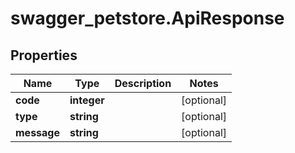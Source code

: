 # swagger_petstore.ApiResponse

## Properties
Name | Type | Description | Notes
------------ | ------------- | ------------- | -------------
**code** | **integer** |  | [optional] 
**type** | **string** |  | [optional] 
**message** | **string** |  | [optional] 

